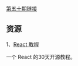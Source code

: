 [第五十期链接](https://github.com/ruanyf/weekly/blob/master/docs/issue-50.md)

## 资源

1、[React 教程](https://github.com/fullstackreact/30-days-of-react)

一个 React 的30天开源教程。

